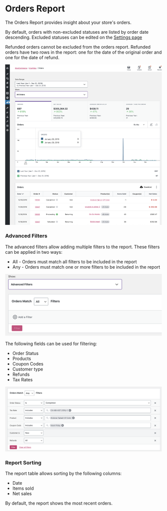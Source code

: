# Orders Report

The Orders Report provides insight about your store's orders.

By default, orders with non-excluded statuses are listed by order date descending. Excluded statuses can be edited on the [Settings page](https://github.com/woocommerce/woocommerce/blob/trunk/plugins/woocommerce/client/admin/docs/woocommerce.com/analytics-settings.md#excluded-statuses)

Refunded orders cannot be excluded from the orders report. Refunded orders have two rows in the report: one for the date of the original order and one for the date of refund.

![Orders Report Overview](images/analytics-orders-report.png)

### Advanced Filters

The advanced filters allow adding multiple filters to the report. These filters can be applied in two ways:

- All - Orders must match all filters to be included in the report
- Any - Orders must match one or more filters to be included in the report

![Orders Report Filter Matching](images/analytics-orders-filter-match.png)

The following fields can be used for filtering:

- Order Status
- Products
- Coupon Codes
- Customer type
- Refunds
- Tax Rates

![Customers Report Advanced Filters](images/analytics-orders-report-advanced-filters.png)

### Report Sorting

The report table allows sorting by the following columns:

- Date
- Items sold
- Net sales

By default, the report shows the most recent orders.

